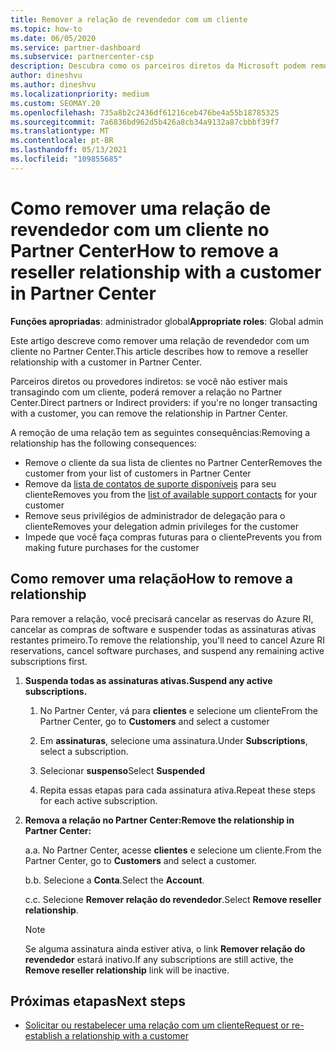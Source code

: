 ```yaml
---
title: Remover a relação de revendedor com um cliente
ms.topic: how-to
ms.date: 06/05/2020
ms.service: partner-dashboard
ms.subservice: partnercenter-csp
description: Descubra como os parceiros diretos da Microsoft podem remover clientes de suas listas, remover privilégios de administrador delegados e parar de dar suporte ou comprar um cliente.
author: dineshvu
ms.author: dineshvu
ms.localizationpriority: medium
ms.custom: SEOMAY.20
ms.openlocfilehash: 735a8b2c2436df61216ceb476be4a55b18785325
ms.sourcegitcommit: 7a6836bd962d5b426a8cb34a9132a87cbbbf39f7
ms.translationtype: MT
ms.contentlocale: pt-BR
ms.lasthandoff: 05/13/2021
ms.locfileid: "109855685"
---
```

# <a name="how-to-remove-a-reseller-relationship-with-a-customer-in-partner-center"></a><span data-ttu-id="af7cc-103">Como remover uma relação de revendedor com um cliente no Partner Center</span><span class="sxs-lookup"><span data-stu-id="af7cc-103">How to remove a reseller relationship with a customer in Partner Center</span></span>

<span data-ttu-id="af7cc-104">**Funções apropriadas**: administrador global</span><span class="sxs-lookup"><span data-stu-id="af7cc-104">**Appropriate roles**: Global admin</span></span>

<span data-ttu-id="af7cc-105">Este artigo descreve como remover uma relação de revendedor com um cliente no Partner Center.</span><span class="sxs-lookup"><span data-stu-id="af7cc-105">This article describes how to remove a reseller relationship with a customer in Partner Center.</span></span>

<span data-ttu-id="af7cc-106">Parceiros diretos ou provedores indiretos: se você não estiver mais transagindo com um cliente, poderá remover a relação no Partner Center.</span><span class="sxs-lookup"><span data-stu-id="af7cc-106">Direct partners or Indirect providers: if you're no longer transacting with a customer, you can remove the relationship in Partner Center.</span></span>

<span data-ttu-id="af7cc-107">A remoção de uma relação tem as seguintes consequências:</span><span class="sxs-lookup"><span data-stu-id="af7cc-107">Removing a relationship has the following consequences:</span></span>

- <span data-ttu-id="af7cc-108">Remove o cliente da sua lista de clientes no Partner Center</span><span class="sxs-lookup"><span data-stu-id="af7cc-108">Removes the customer from your list of customers in Partner Center</span></span>
- <span data-ttu-id="af7cc-109">Remove da [lista de contatos de suporte disponíveis](assign-support-contacts.md) para seu cliente</span><span class="sxs-lookup"><span data-stu-id="af7cc-109">Removes you from the [list of available support contacts](assign-support-contacts.md) for your customer</span></span>
- <span data-ttu-id="af7cc-110">Remove seus privilégios de administrador de delegação para o cliente</span><span class="sxs-lookup"><span data-stu-id="af7cc-110">Removes your delegation admin privileges for the customer</span></span>
- <span data-ttu-id="af7cc-111">Impede que você faça compras futuras para o cliente</span><span class="sxs-lookup"><span data-stu-id="af7cc-111">Prevents you from making future purchases for the customer</span></span>

## <a name="how-to-remove-a-relationship"></a><span data-ttu-id="af7cc-112">Como remover uma relação</span><span class="sxs-lookup"><span data-stu-id="af7cc-112">How to remove a relationship</span></span>

<span data-ttu-id="af7cc-113">Para remover a relação, você precisará cancelar as reservas do Azure RI, cancelar as compras de software e suspender todas as assinaturas ativas restantes primeiro.</span><span class="sxs-lookup"><span data-stu-id="af7cc-113">To remove the relationship, you'll need to cancel Azure RI reservations, cancel software purchases, and suspend any remaining active subscriptions first.</span></span>

1. <span data-ttu-id="af7cc-114">**Suspenda todas as assinaturas ativas.**</span><span class="sxs-lookup"><span data-stu-id="af7cc-114">**Suspend any active subscriptions.**</span></span>

   1. <span data-ttu-id="af7cc-115">No Partner Center, vá para **clientes** e selecione um cliente</span><span class="sxs-lookup"><span data-stu-id="af7cc-115">From the Partner Center, go to **Customers** and select a customer</span></span>

   2. <span data-ttu-id="af7cc-116">Em **assinaturas**, selecione uma assinatura.</span><span class="sxs-lookup"><span data-stu-id="af7cc-116">Under **Subscriptions**, select a subscription.</span></span>

   3. <span data-ttu-id="af7cc-117">Selecionar **suspenso**</span><span class="sxs-lookup"><span data-stu-id="af7cc-117">Select **Suspended**</span></span>

   4. <span data-ttu-id="af7cc-118">Repita essas etapas para cada assinatura ativa.</span><span class="sxs-lookup"><span data-stu-id="af7cc-118">Repeat these steps for each active subscription.</span></span>

2. <span data-ttu-id="af7cc-119">**Remova a relação no Partner Center:**</span><span class="sxs-lookup"><span data-stu-id="af7cc-119">**Remove the relationship in Partner Center:**</span></span>

   <span data-ttu-id="af7cc-120">a.</span><span class="sxs-lookup"><span data-stu-id="af7cc-120">a.</span></span> <span data-ttu-id="af7cc-121">No Partner Center, acesse **clientes** e selecione um cliente.</span><span class="sxs-lookup"><span data-stu-id="af7cc-121">From the Partner Center, go to **Customers** and select a customer.</span></span>

   <span data-ttu-id="af7cc-122">b.</span><span class="sxs-lookup"><span data-stu-id="af7cc-122">b.</span></span> <span data-ttu-id="af7cc-123">Selecione a **Conta**.</span><span class="sxs-lookup"><span data-stu-id="af7cc-123">Select the **Account**.</span></span>

   <span data-ttu-id="af7cc-124">c.</span><span class="sxs-lookup"><span data-stu-id="af7cc-124">c.</span></span> <span data-ttu-id="af7cc-125">Selecione **Remover relação do revendedor**.</span><span class="sxs-lookup"><span data-stu-id="af7cc-125">Select **Remove reseller relationship**.</span></span>

   > [!NOTE]
   > <span data-ttu-id="af7cc-126">Se alguma assinatura ainda estiver ativa, o link **Remover relação do revendedor** estará inativo.</span><span class="sxs-lookup"><span data-stu-id="af7cc-126">If any subscriptions are still active, the **Remove reseller relationship** link will be inactive.</span></span>

## <a name="next-steps"></a><span data-ttu-id="af7cc-127">Próximas etapas</span><span class="sxs-lookup"><span data-stu-id="af7cc-127">Next steps</span></span>

- [<span data-ttu-id="af7cc-128">Solicitar ou restabelecer uma relação com um cliente</span><span class="sxs-lookup"><span data-stu-id="af7cc-128">Request or re-establish a relationship with a customer</span></span>](request-a-relationship-with-a-customer.md)
